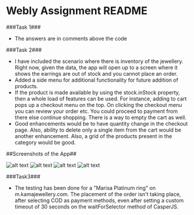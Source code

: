 # Webly Assignment README #

###Task 1###

* The answers are in comments above the code

###Task 2###

* I have included the scenario where there is inventory of the jewellery. Right now, given the data, the app will open up to a screen where it shows the earrings are out of stock and you cannot place an order.
* Added a side menu for additional functionality for future addition of products.
* If the product is made available by using the stock.inStock property, then a whole load of features can be used. For instance, adding to cart pops up a checkout menu on the top. On clicking the checkout menu you can review your order etc. You could proceed to payment from there else continue shopping. There is a way to empty the cart as well.
* Good enhancements would be to have quantity change in the checkout page. Also, ability to delete only a single item from the cart would be another enhancement. Also, a grid of the products present in the category would be good.

##Screenshots of the App##

![alt text](https://db.tt/vgVUie7z "Landing Page")
![alt text](https://db.tt/9whGAwj6 "Landing Page")
![alt text](https://db.tt/Ki2sIevU "Checkout Page")
![alt text](https://db.tt/Pr0xvldR "Landing Page")



###Task3###

* The testing has been done for a "Marisa Platinum ring" on m.kamajewellery.com. The placement of the order isn't taking place, after selecting COD as payment methods, even after setting a custom timeout of 30 seconds on the waitForSelector method of CasperJS.
